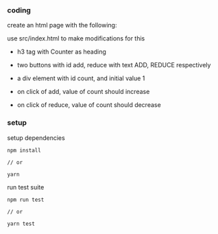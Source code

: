 ### coding

create an html page with  the following:

use src/index.html to make modifications for this

- h3 tag with Counter as heading 
- two buttons with id add, reduce with text ADD, REDUCE respectively
- a div element with id count, and initial value 1

- on click of add, value of count should increase
- on click of reduce, value of count should decrease

### setup

setup dependencies

```
npm install

// or 

yarn
```

run test suite
```
npm run test

// or 

yarn test
```
